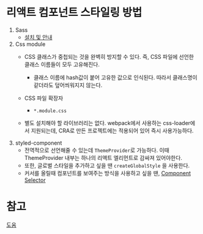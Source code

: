 # 리액트 컴포넌트 스타일링 방법

1. Sass
    - [설치 및 안내](../CSS/SASS.md)
2. Css module
    - CSS 클래스가 중첩되는 것을 완벽히 방지할 수 있다. 즉, CSS 파일에 선언한 클래스 이름들이 모두 고유해진다.
        - 클래스 이름에 hash값이 붙어 고유한 값으로 인식된다. 따라서 클래스명이 같더라도 덮어씌워지지 않는다.
    - CSS 파일 확장자
        - ``*.module.css``
        
    - 별도 설치해야 할 라이브러리는 없다. webpack에서 사용하는 css-loader에서 지원되는데, CRA로 만든 프로젝트에는 적용되어 있어 즉시 사용가능하다.
3. styled-component
    - 전역적으로 선언해줄 수 있는데 ``ThemeProvider``로 가능하다. 이때 ThemeProvider 내부는 하나의 리액트 엘리먼트로 감싸져 있어야한다.
    - 또한, 글로벌 스타일을 추가하고 싶을 땐 ``createGlobalStyle`` 을 사용한다.
    - 커서를 올릴때 컴포넌트를 보여주는 방식을 사용하고 싶을 땐,  [Component Selector](https://styled-components.com/docs/advanced#referring-to-other-components)
# 참고
[도움](https://www.daleseo.com/react-styled-components/)

